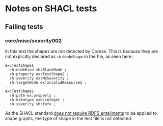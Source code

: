 # Notes on SHACL tests

## Failing tests

### core/misc/severity002

In this test the shapes are not detected by Corese. This is because they are not explicitly declared as `sh:NodeShape` in the file, as seen here:

```
ex:TestShape1  
  sh:nodeKind sh:BlankNode ;  
  sh:property ex:TestShape2 ;  
  sh:severity ex:MySeverity ;  
  sh:targetNode ex:InvalidResource1 ;  
.  
ex:TestShape2  
  sh:path ex:property ;  
  sh:datatype xsd:integer ;  
  sh:severity sh:Info ;
```
As the SHACL standard [does not require RDFS entailments](https://www.w3.org/TR/shacl/#shacl-rdfs) to be applied to shape graphs, the type of shape in the test file is not detected.